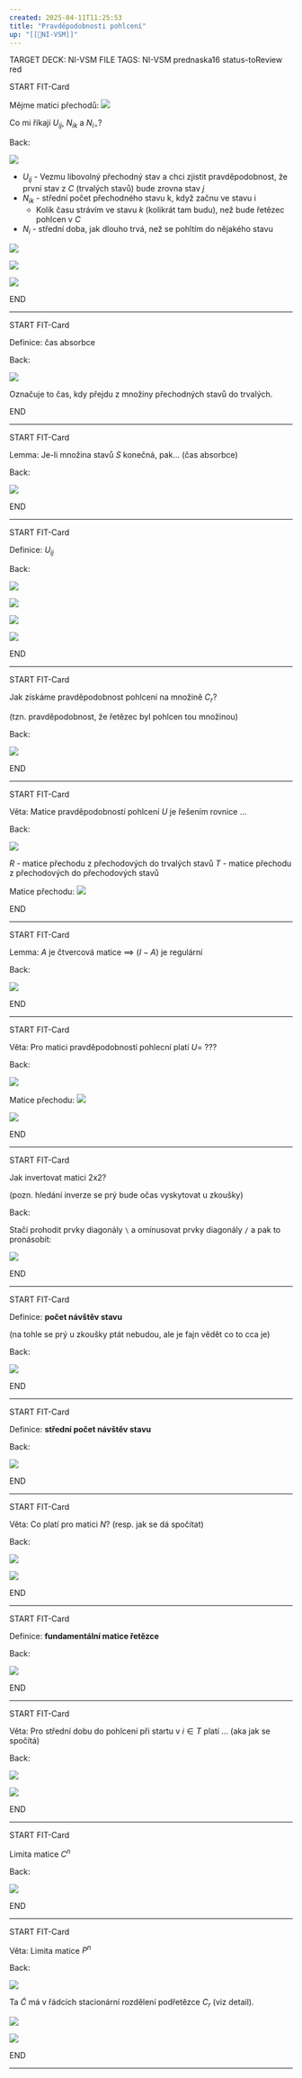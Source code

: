 ```yaml
---
created: 2025-04-11T11:25:53
title: "Pravděpodobnosti pohlcení"
up: "[[📖NI-VSM]]"
---
```


TARGET DECK: NI-VSM
FILE TAGS: NI-VSM prednaska16 status-toReview red

START
FIT-Card

Mějme matici přechodů:
![](../../Assets/Pasted%20image%2020250516155913.png)

Co mi říkají $U_{ij}$, $N_{ik}$ a $N_{i \circ }$?

Back:

![](../../Assets/Pasted%20image%2020250516160210.png)

- $U_{ij}$ - Vezmu libovolný přechodný stav a chci zjistit pravděpodobnost, že první stav z $C$ (trvalých stavů) bude zrovna stav $j$
- $N_{ik}$ - střední počet přechodného stavu k, když začnu ve stavu i
	- Kolik času strávím ve stavu $k$ (kolikrát tam budu), než bude řetězec pohlcen v $C$
- $N_i$ - střední doba, jak dlouho trvá, než se pohltím do nějakého stavu

<!-- DetailInfoStart -->
![](../../Assets/Pasted%20image%2020250411112710.png)

![](../../Assets/Pasted%20image%2020250411112705.png)
<!-- DetailInfoEnd -->

<!-- ExampleStart -->
![](../../Assets/Pasted%20image%2020250411112724.png)
<!-- ExampleEnd -->
<!--ID: 1746518364612-->
END

---


START
FIT-Card

Definice: čas absorbce

Back:

![](../../Assets/Pasted%20image%2020250411112735.png)

Označuje to čas, kdy přejdu z množiny přechodných stavů do trvalých.
<!--ID: 1746518364615-->
END

---


START
FIT-Card

Lemma: Je-li množina stavů $S$ konečná, pak... (čas absorbce)

Back:

![](../../Assets/Pasted%20image%2020250411112756.png)
<!--ID: 1746518364618-->
END

---


START
FIT-Card

Definice: $U_{ij}$

Back:

![](../../Assets/Pasted%20image%2020250411112827.png)

![](../../Assets/Pasted%20image%2020250516161230.png)

<!-- DetailInfoStart -->
![](../../Assets/Pasted%20image%2020250411112835.png)

![](../../Assets/Pasted%20image%2020250411130234.png)
<!-- DetailInfoEnd -->
<!--ID: 1746518364620-->
END

---


START
FIT-Card

Jak získáme pravděpodobnost pohlcení na množině $C_r$?

(tzn. pravděpodobnost, že řetězec byl pohlcen tou množinou)

Back:

![](../../Assets/Pasted%20image%2020250411112859.png)
<!--ID: 1746518364623-->
END

---


START
FIT-Card

Věta: Matice pravděpodobností pohlcení $U$ je řešením rovnice ...

Back:

![](../../Assets/Pasted%20image%2020250411112906.png)

$R$ - matice přechodu z přechodových do trvalých stavů
$T$ - matice přechodu z přechodových do přechodových stavů

Matice přechodu:
![](../../Assets/Pasted%20image%2020250516161641.png)
<!--ID: 1746518364626-->
END

---


START
FIT-Card

Lemma: $A$ je čtvercová matice $\implies$ $(I-A)$ je regulární

Back:

![](../../Assets/Pasted%20image%2020250411112950.png)
<!--ID: 1746518364628-->
END

---


START
FIT-Card

Věta: Pro matici pravděpodobností pohlecní platí $U = \ ???$

Back:

![](../../Assets/Pasted%20image%2020250411113028.png)

Matice přechodu:
![](../../Assets/Pasted%20image%2020250516161641.png)

<!-- ExerciseStart -->
![](../../Assets/Pasted%20image%2020250411113037.png)
<!-- ExerciseEnd -->
<!--ID: 1746518364631-->
END

---


START
FIT-Card

Jak invertovat matici 2x2?

(pozn. hledání inverze se prý bude očas vyskytovat u zkoušky)

Back:

Stačí prohodit prvky diagonály `\` a omínusovat prvky diagonály `/` a pak to pronásobit:

![](../../Assets/Pasted%20image%2020250411131531.png)
<!--ID: 1746518364634-->
END

---


START
FIT-Card

Definice: **počet návštěv stavu**

(na tohle se prý u zkoušky ptát nebudou, ale je fajn vědět co to cca je)

Back:

![](../../Assets/Pasted%20image%2020250411113051.png)
<!--ID: 1746518364637-->
END

---


START
FIT-Card

Definice: **střední počet návštěv stavu**

Back:

![](../../Assets/Pasted%20image%2020250411113106.png)
<!--ID: 1746518364640-->
END

---


START
FIT-Card

Věta: Co platí pro matici $N$? (resp. jak se dá spočítat)

Back:

![](../../Assets/Pasted%20image%2020250411113123.png)

<!-- ExerciseStart -->
![](../../Assets/Pasted%20image%2020250411113135.png)
<!-- ExerciseEnd -->
<!--ID: 1746518364643-->
END

---


START
FIT-Card

Definice: **fundamentální matice řetězce**

Back:

![](../../Assets/Pasted%20image%2020250411113151.png)
<!--ID: 1746518364647-->
END

---


START
FIT-Card

Věta: Pro střední dobu do pohlcení při startu v $i \in T$ platí $\dots$ (aka jak se spočítá)

Back:

![](../../Assets/Pasted%20image%2020250411113214.png)

<!-- ExampleStart -->
![](../../Assets/Pasted%20image%2020250411113224.png)
<!-- ExampleEnd -->
<!--ID: 1746518364649-->
END

---


START
FIT-Card

Limita matice $C^n$

Back:

![](../../Assets/Pasted%20image%2020250411113245.png)
<!--ID: 1746518364652-->
END

---


START
FIT-Card

Věta: Limita matice $P^n$

Back:

![](../../Assets/Pasted%20image%2020250411113300.png)

Ta $\widetilde{C}$ má v řádcích stacionární rozdělení podřetězce $C_r$ (viz detail).

<!-- ExampleStart -->
![](../../Assets/Pasted%20image%2020250411113309.png)
<!-- ExampleEnd -->

<!-- DetailInfoStart -->
![](../../Assets/Pasted%20image%2020250411113245.png)
<!-- DetailInfoEnd -->
<!--ID: 1746518364655-->
END

---
